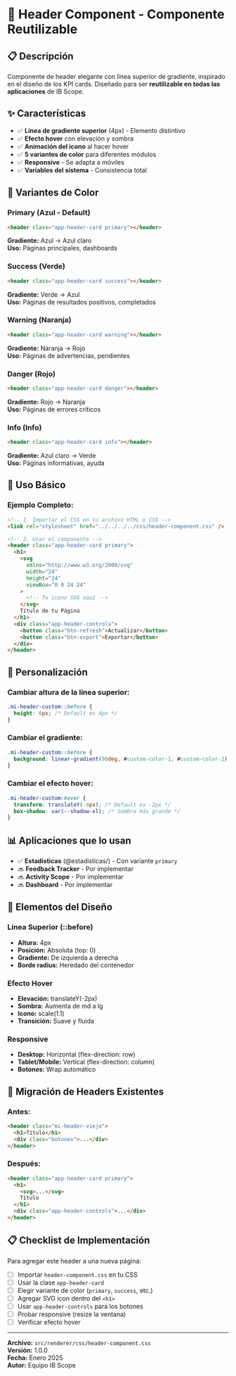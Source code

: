 # 🎨 Header Component - Componente Reutilizable

## 📋 Descripción

Componente de header elegante con línea superior de gradiente, inspirado en el diseño de los KPI cards. Diseñado para ser **reutilizable en todas las aplicaciones** de IB Scope.

## ✨ Características

- ✅ **Línea de gradiente superior** (4px) - Elemento distintivo
- ✅ **Efecto hover** con elevación y sombra
- ✅ **Animación del icono** al hacer hover
- ✅ **5 variantes de color** para diferentes módulos
- ✅ **Responsive** - Se adapta a móviles
- ✅ **Variables del sistema** - Consistencia total

## 🎯 Variantes de Color

### Primary (Azul - Default)

```html
<header class="app-header-card primary"></header>
```

**Gradiente:** Azul → Azul claro  
**Uso:** Páginas principales, dashboards

### Success (Verde)

```html
<header class="app-header-card success"></header>
```

**Gradiente:** Verde → Azul  
**Uso:** Páginas de resultados positivos, completados

### Warning (Naranja)

```html
<header class="app-header-card warning"></header>
```

**Gradiente:** Naranja → Rojo  
**Uso:** Páginas de advertencias, pendientes

### Danger (Rojo)

```html
<header class="app-header-card danger"></header>
```

**Gradiente:** Rojo → Naranja  
**Uso:** Páginas de errores críticos

### Info (Info)

```html
<header class="app-header-card info"></header>
```

**Gradiente:** Azul claro → Verde  
**Uso:** Páginas informativas, ayuda

## 📝 Uso Básico

### Ejemplo Completo:

```html
<!-- 1. Importar el CSS en tu archivo HTML o CSS -->
<link rel="stylesheet" href="../../../../css/header-component.css" />

<!-- 2. Usar el componente -->
<header class="app-header-card primary">
  <h1>
    <svg
      xmlns="http://www.w3.org/2000/svg"
      width="24"
      height="24"
      viewBox="0 0 24 24"
    >
      <!-- Tu icono SVG aquí -->
    </svg>
    Título de tu Página
  </h1>
  <div class="app-header-controls">
    <button class="btn-refresh">Actualizar</button>
    <button class="btn-export">Exportar</button>
  </div>
</header>
```

## 🔧 Personalización

### Cambiar altura de la línea superior:

```css
.mi-header-custom::before {
  height: 6px; /* Default es 4px */
}
```

### Cambiar el gradiente:

```css
.mi-header-custom::before {
  background: linear-gradient(90deg, #custom-color-1, #custom-color-2);
}
```

### Cambiar el efecto hover:

```css
.mi-header-custom:hover {
  transform: translateY(-4px); /* Default es -2px */
  box-shadow: var(--shadow-xl); /* Sombra más grande */
}
```

## 📊 Aplicaciones que lo usan

- ✅ **Estadísticas** (@estadisticas/) - Con variante `primary`
- 🔜 **Feedback Tracker** - Por implementar
- 🔜 **Activity Scope** - Por implementar
- 🔜 **Dashboard** - Por implementar

## 🎨 Elementos del Diseño

### Línea Superior (::before)

- **Altura:** 4px
- **Posición:** Absoluta (top: 0)
- **Gradiente:** De izquierda a derecha
- **Borde radius:** Heredado del contenedor

### Efecto Hover

- **Elevación:** translateY(-2px)
- **Sombra:** Aumenta de md a lg
- **Icono:** scale(1.1)
- **Transición:** Suave y fluida

### Responsive

- **Desktop:** Horizontal (flex-direction: row)
- **Tablet/Mobile:** Vertical (flex-direction: column)
- **Botones:** Wrap automático

## 🚀 Migración de Headers Existentes

### Antes:

```html
<header class="mi-header-viejo">
  <h1>Título</h1>
  <div class="botones">...</div>
</header>
```

### Después:

```html
<header class="app-header-card primary">
  <h1>
    <svg>...</svg>
    Título
  </h1>
  <div class="app-header-controls">...</div>
</header>
```

## 📋 Checklist de Implementación

Para agregar este header a una nueva página:

- [ ] Importar `header-component.css` en tu CSS
- [ ] Usar la clase `app-header-card`
- [ ] Elegir variante de color (`primary`, `success`, etc.)
- [ ] Agregar SVG icon dentro del `<h1>`
- [ ] Usar `app-header-controls` para los botones
- [ ] Probar responsive (resize la ventana)
- [ ] Verificar efecto hover

---

**Archivo:** `src/renderer/css/header-component.css`  
**Versión:** 1.0.0  
**Fecha:** Enero 2025  
**Autor:** Equipo IB Scope
